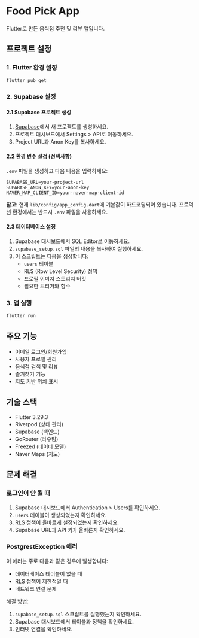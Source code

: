 # Food Pick App

Flutter로 만든 음식점 추천 및 리뷰 앱입니다.

## 프로젝트 설정

### 1. Flutter 환경 설정
```bash
flutter pub get
```

### 2. Supabase 설정

#### 2.1 Supabase 프로젝트 생성
1. [Supabase](https://supabase.com)에서 새 프로젝트를 생성하세요.
2. 프로젝트 대시보드에서 Settings > API로 이동하세요.
3. Project URL과 Anon Key를 복사하세요.

#### 2.2 환경 변수 설정 (선택사항)
`.env` 파일을 생성하고 다음 내용을 입력하세요:
```
SUPABASE_URL=your-project-url
SUPABASE_ANON_KEY=your-anon-key
NAVER_MAP_CLIENT_ID=your-naver-map-client-id
```

**참고**: 현재 `lib/config/app_config.dart`에 기본값이 하드코딩되어 있습니다.
프로덕션 환경에서는 반드시 `.env` 파일을 사용하세요.

#### 2.3 데이터베이스 설정
1. Supabase 대시보드에서 SQL Editor로 이동하세요.
2. `supabase_setup.sql` 파일의 내용을 복사하여 실행하세요.
3. 이 스크립트는 다음을 생성합니다:
   - `users` 테이블
   - RLS (Row Level Security) 정책
   - 프로필 이미지 스토리지 버킷
   - 필요한 트리거와 함수

### 3. 앱 실행
```bash
flutter run
```

## 주요 기능
- 이메일 로그인/회원가입
- 사용자 프로필 관리
- 음식점 검색 및 리뷰
- 즐겨찾기 기능
- 지도 기반 위치 표시

## 기술 스택
- Flutter 3.29.3
- Riverpod (상태 관리)
- Supabase (백엔드)
- GoRouter (라우팅)
- Freezed (데이터 모델)
- Naver Maps (지도)

## 문제 해결

### 로그인이 안 될 때
1. Supabase 대시보드에서 Authentication > Users를 확인하세요.
2. `users` 테이블이 생성되었는지 확인하세요.
3. RLS 정책이 올바르게 설정되었는지 확인하세요.
4. Supabase URL과 API 키가 올바른지 확인하세요.

### PostgrestException 에러
이 에러는 주로 다음과 같은 경우에 발생합니다:
- 데이터베이스 테이블이 없을 때
- RLS 정책이 제한적일 때
- 네트워크 연결 문제

해결 방법:
1. `supabase_setup.sql` 스크립트를 실행했는지 확인하세요.
2. Supabase 대시보드에서 테이블과 정책을 확인하세요.
3. 인터넷 연결을 확인하세요.
